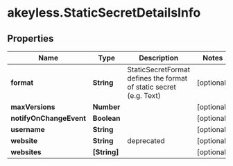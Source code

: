 # akeyless.StaticSecretDetailsInfo

## Properties

Name | Type | Description | Notes
------------ | ------------- | ------------- | -------------
**format** | **String** | StaticSecretFormat defines the format of static secret (e.g. Text) | [optional] 
**maxVersions** | **Number** |  | [optional] 
**notifyOnChangeEvent** | **Boolean** |  | [optional] 
**username** | **String** |  | [optional] 
**website** | **String** | deprecated | [optional] 
**websites** | **[String]** |  | [optional] 


